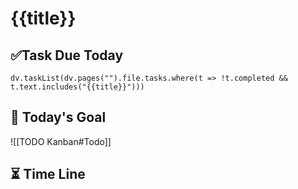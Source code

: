 # {{title}}
## ✅Task Due Today
```dataviewjs
dv.taskList(dv.pages("").file.tasks.where(t => !t.completed && t.text.includes("{{title}}")))
```
  

## 📌 Today's Goal
![[TODO Kanban#Todo]]
  

## ⏳ Time Line